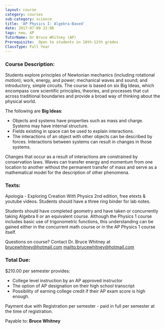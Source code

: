 ```yaml
---
layout: course
category: courses
sub-category: science
title: 'AP Physics I: Algebra-Based'
date: 2017-07-08 22:06
tags: new, AP
TutorName: Dr Bruce Whitney (AP)Prerequisite:  Open to students in 10th-12th gradesClassType: Full Year
---
```


### Course Description:
Students explore principles of Newtonian mechanics (including rotational motion); work, energy, and power; mechanical waves and sound; and introductory, simple circuits. The course is based on six Big Ideas, which encompass core scientific principles, theories, and processes that cut across traditional boundaries and provide a broad way of thinking about the physical world.

The following are **Big Ideas**:

- Objects and systems have properties such as mass and charge. Systems may have internal structure.
- Fields existing in space can be used to explain interactions.
- The interactions of an object with other objects can be described by forces. Interactions between systems can result in changes in those systems.

Changes that occur as a result of interactions are constrained by conservation laws. Waves can transfer energy and momentum from one location to another without the permanent transfer of mass and serve as a mathematical model for the description of other phenomena.

### Texts:

 Apologia - Exploring Creation With Physics 2nd edition, free etexts & youtube videos. Students should have a three ring binder for
lab notes.

Students should have completed geometry and have taken or concurrently taking Algebra II or an equivalent course. Although the Physics 1 course includes basic use of trigonometric functions, this understanding can be gained either in the concurrent math course or in the AP Physics 1 course itself.

Questions on course?  Contact Dr. Bruce Whitney at
brucewhitney@hotmail.com <mailto:brucewhitney@hotmail.com>  

### Total Due:
$210.00 per semester provides:

- College level  instruction by an AP approved instructor
- The option of AP designation on their high school transcript
- Possibility of earning college credit if their AP exam score is high enough.

Payment due with Registration per semester - paid in full per semester at the time of registration.

Payable to: **Bruce Whitney**
           
